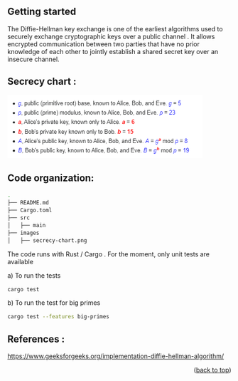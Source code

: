 <a name="readme-top"></a>

## Getting started
The Diffie-Hellman key exchange is one of the earliest algorithms used to securely exchange cryptographic keys over a public channel . It allows encrypted communication between two parties that have no prior knowledge of each other to jointly establish a shared secret key over an insecure channel.

## Secrecy chart : 

![secrecy_chart](images/secrecy_chart.PNG)


## Code organization: 
```sh
.
├── README.md
├── Cargo.toml
├── src
│   ├── main
├── images
│   ├── secrecy-chart.png
```

The code runs with Rust / Cargo . For the moment, only unit tests are available 

a) To run the tests
```sh
cargo test
```

b) To run the test for big primes
```sh
cargo test --features big-primes
```

## References :

https://www.geeksforgeeks.org/implementation-diffie-hellman-algorithm/


<p align="right">(<a href="#readme-top">back to top</a>)</p>

